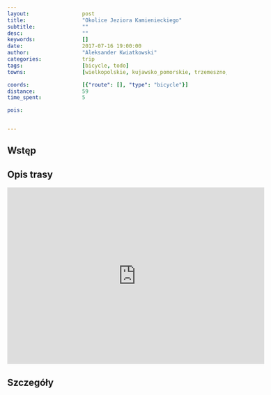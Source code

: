 ```yaml
---
layout:                 post
title:                  "Okolice Jeziora Kamienieckiego"
subtitle:               ""
desc:                   ""
keywords:               []
date:                   2017-07-16 19:00:00
author:                 "Aleksander Kwiatkowski"
categories:             trip
tags:                   [bicycle, todo]
towns:                  [wielkopolskie, kujawsko_pomorskie, trzemeszno, orchowo, mogilno, strzelno, janikowo]

coords:                 [{"route": [], "type": "bicycle"}]
distance:               59
time_spent:             5

pois:


---
```



Wstęp
-----

Opis trasy
----------

<iframe height='405' width='590' frameborder='0' allowtransparency='true' scrolling='no' src='https://www.strava.com/activities/1087444780/embed/2ee93b6f1b6b0f0383f2ed5933520ad44c7170b9'></iframe>

Szczegóły
---------

